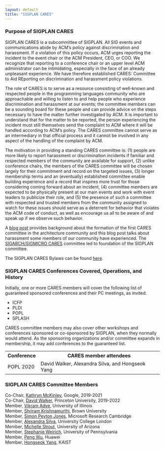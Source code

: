 ```yaml
---
layout: default
title: "SIGPLAN CARES"
---
```


### Purpose of SIGPLAN CARES 

SIGPLAN CARES is a subcommittee of SIGPLAN. All SIG events and communications 
abide by ACM’s policy against discrimination and harassment. If a violation 
of this policy occurs, ACM urges reporting the incident to the event chair or 
the ACM President, CEO, or COO. We recognize that reporting to a conference 
chair or an upper level ACM administrator can be intimidating, especially 
in the face of an already unpleasant experience. We have therefore established 
CARES: Committee to Aid REporting on discrimination and harassment policy 
violations.
 
The role of CARES is to serve as a resource consisting of well-known and 
respected people in the programming languages community who are approachable 
and willing to listen to and help people who experience discrimination and 
harassment at our events; the committee members can be a sounding board for 
these people and can provide advice on the steps necessary to have the matter 
further investigated by ACM. It is important to understand that for the matter 
to be reported, the person experiencing the incident must still themselves send 
the complaint to ACM where it will be handled according to ACM’s policy. The 
CARES committee cannot serve as an intermediary in that official process and it 
cannot be involved in any aspect of the handling of the complaint by ACM.
 
The motivation in providing a standing CARES committee is: (1) people are more 
likely to report harassment or discrimination incidents if familiar and respected 
members of the community are available for support, (2) unlike conference chairs, 
the members of the CARES committee will be chosen largely for their commitment and 
record on the targeted issues, (3) longer membership terms and an (eventually) 
established committee enable building experience and a record that inspires more 
trust for those considering coming forward about an incident, (4) committee members 
are expected to be physically present at our main events and work with event leaders 
to publicize their role, and (5) the presence of such a committee with respected 
and trusted members from the community assigned to watch for these issues should 
serve as a deterrent for behavior that violates the ACM code of conduct, as well as 
encourage us all to be aware of and speak up if we observe such behavior.


A [blog post](https://www.sigarch.org/what-happens-to-us-does-not-happen-to-most-of-you/) 
provides background about the formation of the first CARES committee 
in the architecture community and this blog post talks about harassment some members 
of our community have experienced.  The [SIGARCH/SIGMICRO CARES](https://www.sigarch.org/benefit/cares/) 
committee led to foundation of the SIGPLAN committee.

The SIGPLAN CARES Bylaws can be found [here](http://www.sigplan.org/CaresBylaws). 

### SIGPLAN CARES Conferences Covered, Operations, and History

Initially, one or more CARES members will cover the following list of guaranteed sponsored conferences and 
their PC meetings, as invited.

- ICFP
- PLDI
- POPL
- SPLASH

CARES committee members may also cover other workshops and conferences sponsored or co-sponsored 
by SIGPLAN, when they normally would attend.  As the sponsoring organizations and/or committee 
expands in membership, it may add conferences to the guaranteed list.

<table style="width:100%">
  <tr>
    <th><b>Conference</b></th>
    <th><b>CARES member attendees</b></th>
  </tr>
  <tr>
    <td>POPL 2020</td>
    <td>David Walker, Alexandra Silva, and Hongseok Yang</td>
  </tr>
</table>


### SIGPLAN CARES Committee Members

Co-Chair, [Kathryn McKinley](https://www.cs.utexas.edu/users/mckinley/), Google, 2019-2021  
Co-Chair, [David Walker](https://www.cs.princeton.edu/~dpw/), Princeton University, 2019-2022  
Member, [Vikram Adve](https://vikram.cs.illinois.edu/), University of Illinois  
Member, [Shriram Krishnamurthi](https://cs.brown.edu/~sk/), Brown University  
Member, [Simon Peyton Jones](https://www.microsoft.com/en-us/research/people/simonpj/), Microsoft Research Cambridge  
Member, [Alexandra Silva](https://www.alexandrasilva.org/#/main.html), University College London   
Member, [Michelle Strout](http://cgi.cs.arizona.edu/~mstrout/), University of Arizona  
Member, [Stephanie Weirich](https://www.cis.upenn.edu/~sweirich/), University of Pennsylvania  
Member, [Peng Wu](https://pengwu.wordpress.com/), Huawei  
Member, [Hongseok Yang](https://sites.google.com/view/hongseokyang/home), KAIST  
